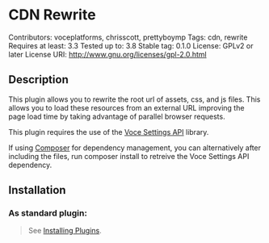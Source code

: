 CDN Rewrite
===========
Contributors: voceplatforms, chrisscott, prettyboymp
Tags: cdn, rewrite
Requires at least: 3.3
Tested up to: 3.8
Stable tag: 0.1.0
License: GPLv2 or later
License URI: http://www.gnu.org/licenses/gpl-2.0.html

## Description
This plugin allows you to rewrite the root url of assets, css, and js files. This allows you to load these resources from an external URL improving the page load time by taking advantage of parallel browser requests.

This plugin requires the use of the [Voce Settings API](https://github.com/voceconnect/voce-settings-api) library.

If using [Composer](http://getcomposer.org) for dependency management, you can alternatively after including the files, run composer install to retreive the Voce Settings API dependency.

## Installation

### As standard plugin:
> See [Installing Plugins](http://codex.wordpress.org/Managing_Plugins#Installing_Plugins).